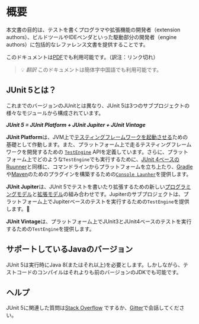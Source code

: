 # 概要
本文書の目的は、テストを書くプログラマや拡張機能の開発者（extension authors）、ビルドツールやIDEベンダといった駆動部分の開発者（engine authors）に包括的なレファレンス文書を提供することです。

このドキュメントは[PDF](https://junit.org/junit5/docs/current/user-guide/index.pdf)でも利用可能です。（訳注：リンク切れ）

> :bulb: *翻訳* このドキュメントは簡体字中国語でも利用可能です。

## JUnit 5とは？
これまでのバージョンのJUnitとは異なり、JUnit 5は3つのサブプロジェクトの様々なモジュールから構成されています。

***JUnit 5 = JUnit Platform + JUnit Jupiter + JUnit Vintage***

**JUnit Platform**は、JVM上で[テスティングフレームワークを起動させる]()ための基礎として作動します。また、プラットフォーム上で走るテスティングフレームワークを開発するための [`TestEngine`](https://junit.org/junit5/docs/current/api/org/junit/platform/engine/TestEngine.html) APIを定義しています。さらに、プラットフォーム上でどのような`TestEngine`でも実行するために、[JUnit 4ベースのRuunner]()と同様に、コマンドラインからプラットフォームを立ち上たり、[Gradle]()や[Maven]()のためのプラグインを構築するための[`Console Launher`](https://junit.org/junit5/docs/current/user-guide/#running-tests-console-launcher)を提供します。

**JUnit Jupiter**は、JUnit 5でテストを書いたり拡張するための新しい[プログラミングモデル]()と[拡張モデル]()の組み合わせです。Jupiterのサブプロジェクトは、プラットフォーム上でJupiterベースのテストを実行するための`TestEngine`を提供します。

**JUnit Vintage**は、プラットフォーム上でJUnit3とJUnit4ベースのテストを実行するための`TestEngine`を提供します。

## サポートしているJavaのバージョン
JUnit 5は実行時にJava 8(またはそれ以上)を必要とします。しかしながら、テストコードのコンパイルはそれよりも前のバージョンのJDKでも可能です。

## ヘルプ
JUnit 5に関連した質問は[Stack Overflow](https://stackoverflow.com/questions/tagged/junit5) でするか、[Gitter](https://gitter.im/junit-team/junit5)で会話してください。
